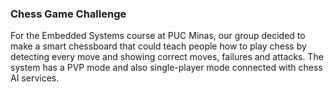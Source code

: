 ### Chess Game Challenge
For the Embedded Systems course at PUC Minas, our group decided to make a smart chessboard that could teach people how to play chess by detecting every move and showing correct moves, failures and attacks. The system has a PVP mode and also single-player mode connected with chess AI services.
